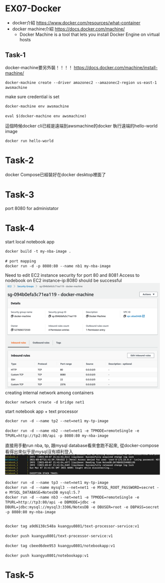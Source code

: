# EX07-Docker
- docker介紹 https://www.docker.com/resources/what-container
- docker machine介紹 https://docs.docker.com/machine/
	- Docker Machine is a tool that lets you install Docker Engine on virtual hosts


## Task-1
docker-machine要另外裝！！！！ https://docs.docker.com/machine/install-machine/


``` 
docker-machine create --driver amazonec2 --amazonec2-region us-east-1 awsmachine
```

make sure credential is set


```
docker-machine env awsmachine

eval $(docker-machine env awsmachine)
```

這個時候docker cli已經是遠端到awsmachine的docker
執行遠端的hello-world image

```
docker run hello-world
```

# Task-2

docker Compose已經裝好在docker desktop裡面了


# Task-3

port 8080 for administator

# Task-4

start local notebook app
```
docker build -t my-nba-image .

# port mapping
docker run -d -p 8080:80 --name nb1 my-nba-image
```
Need to edit EC2 instance security for port 80 and 8081
Access to nodebook on EC2 instance-ip:8080 should be successful
![avatar](../ref-pic/ex07-ec2-security.png)
creating internal network among containers
```
docker network create -d bridge net1
```

start notebook app + text processor
```
docker run -d --name tp2 --net=net1 my-tp-image

docker run -d --name nb2 --net=net1 -e TPMODE=remoteSingle -e TPURL=http://tp2:80/api -p 8080:80 my-nba-image
```

直接用手動run nba, tp, 跟mysql database看來會跑不起來, 從docker-compose看得出來似乎是mysql沒有順利登入
![avatar](../ref-pic/ex07-docker-compose-logging.png)
```
docker run -d --name tp3 --net=net1 my-tp-image
docker run -d --name mysql3 --net=net1 -e MYSQL_ROOT_PASSWORD=secret -e MYSQL_DATABASE=NotesDB mysql:5.7
docker run -d --name nb3 --net=net1 -e TPMODE=remoteSingle -e TPURL=http://tp3:80/api -e DBMODE=jdbc -e DBURL=jdbc:mysql://mysql3:3306/NotesDB -e DBUSER=root -e DBPASS=secret -p 8080:80 my-nba-image


```

```
docker tag a9d6138c548a kuangyu0801/text-processor-service:v1

docker push kuangyu0801/text-processor-service:v1 

docker tag cbeed6dee953 kuangyu0801/notebookapp:v1

docker push kuangyu0801/notebookapp:v1

```
# Task-5

